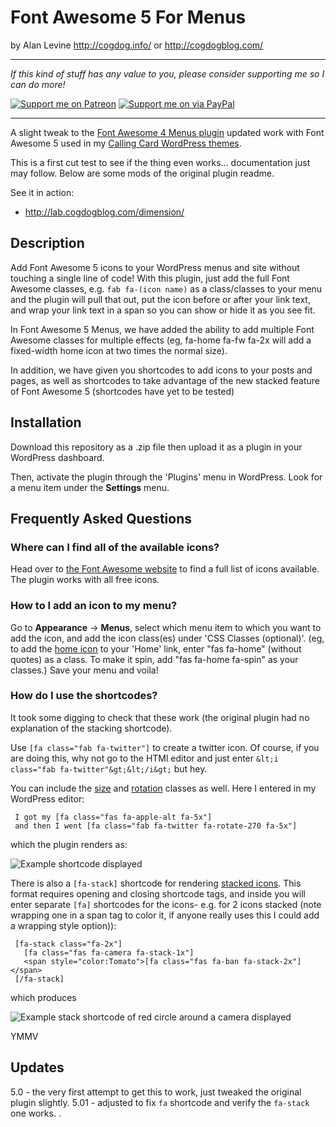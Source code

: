 # Font Awesome 5 For Menus
by Alan Levine http://cogdog.info/ or http://cogdogblog.com/

-----
*If this kind of stuff has any value to you, please consider supporting me so I can do more!*

[![Support me on Patreon](http://cogdog.github.io/images/badge-patreon.png)](https://patreon.com/cogdog) [![Support me on via PayPal](http://cogdog.github.io/images/badge-paypal.png)](https://paypal.me/cogdog)

----- 

A slight tweak to the [Font Awesome 4 Menus plugin](https://wordpress.org/plugins/font-awesome-4-menus/) updated work with Font Awesome 5 used in my [Calling Card WordPress themes](https://cogdog.github.io/#wpcards).

This is a first cut test to see if the thing even works... documentation just may follow. Below are some mods of the original plugin readme.

See it in action:

* http://lab.cogdogblog.com/dimension/

## Description

Add Font Awesome 5 icons to your WordPress menus and site without touching a single line of code! With this plugin, just add the full Font Awesome classes, e.g. `fab fa-(icon name)`  as a class/classes to your menu and the plugin will pull that out, put the icon before or after your link text, and wrap your link text in a span so you can show or hide it as you see fit.

In Font Awesome 5 Menus, we have added the ability to add multiple Font Awesome classes for multiple effects (eg, fa-home fa-fw fa-2x will add a fixed-width home icon at two times the normal size).

In addition, we have given you shortcodes to add icons to your posts and pages, as well as shortcodes to take advantage of the new stacked feature of Font Awesome 5 (shortcodes have yet to be tested)

## Installation

Download this repository as a .zip file then upload it as a plugin in your WordPress dashboard. 

Then, activate the plugin through the 'Plugins' menu in WordPress. Look for a menu item under the **Settings** menu.

## Frequently Asked Questions

### Where can I find all of the available icons?

Head over to [the Font Awesome website](https://fontawesome.com/icons "the Font Awesome website") to find a full list of icons available. The plugin works with all free icons.

### How to I add an icon to my menu? 

Go to **Appearance** -> **Menus**, select which menu item to which you want to add the icon, and add the icon class(es) under 'CSS Classes (optional)'. (eg, to add the [home icon](https://fontawesome.com/icons/home?style=solid) to your 'Home' link, enter "fas fa-home" (without quotes) as a class. To make it spin, add "fas fa-home fa-spin" as your classes.) Save your menu and voila!

### How do I use the shortcodes?

It took some digging to check that these work (the original plugin had no explanation of the stacking shortcode).

Use `[fa class="fab fa-twitter"]` to create a twitter icon. Of course, if you are doing this, why not go to the HTMl editor and just enter `&lt;i class="fab fa-twitter"&gt;&lt;/i&gt;` but hey. 

You can include the [size](https://fontawesome.com/how-to-use/on-the-web/styling/sizing-icons) and [rotation](https://fontawesome.com/how-to-use/on-the-web/styling/rotating-icons) classes as well. Here I entered in my WordPress editor:

     I got my [fa class="fas fa-apple-alt fa-5x"] 
     and then I went [fa class="fab fa-twitter fa-rotate-270 fa-5x"]

which the plugin renders as:

![Example shortcode displayed](shortcode-fa.jpg "Example shortcode displayed")

There is also a `[fa-stack]` shortcode for rendering [stacked icons](https://fontawesome.com/how-to-use/on-the-web/styling/stacking-icons). This format requires opening and closing shortcode tags, and inside you will enter separate `[fa]` shortcodes for the icons- e.g. for 2 icons stacked (note wrapping one in a span tag to color it, if anyone really uses this I could add a wrapping style option)):

     [fa-stack class="fa-2x"]
       [fa class="fas fa-camera fa-stack-1x"]
       <span style="color:Tomato">[fa class="fas fa-ban fa-stack-2x"]</span>
     [/fa-stack]
 
which produces

![Example stack shortcode of red circle around a camera displayed](shortcode-stack.jpg "Example stack shortcode of red circle around a camera displayed")   

YMMV

## Updates

5.0 - the very first attempt to get this to work, just tweaked the original plugin slightly.
5.01 - adjusted to fix `fa` shortcode and verify the `fa-stack` one works.
.





